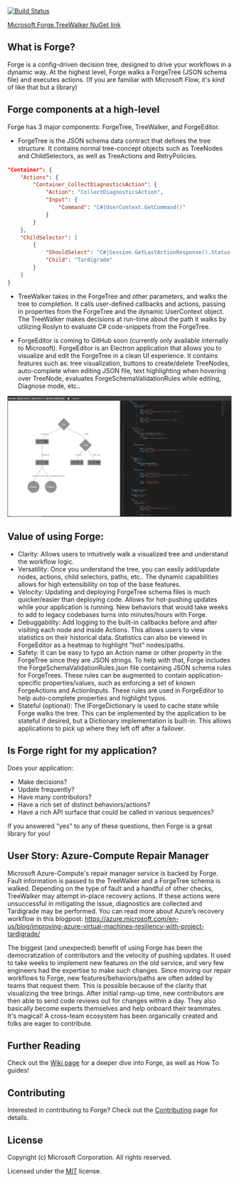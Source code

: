 [![Build Status](https://dev.azure.com/ForgePipeline/Forge/_apis/build/status/Microsoft.Forge?branchName=master)](https://dev.azure.com/ForgePipeline/Forge/_build/latest?definitionId=1&branchName=master)
		
[Microsoft.Forge.TreeWalker NuGet link](https://www.nuget.org/packages/Microsoft.Forge.TreeWalker/)

## What is Forge?
Forge is a config-driven decision tree, designed to drive your workflows in a dynamic way. At the highest level, Forge walks a ForgeTree (JSON schema file) and executes actions. (If you are familiar with Microsoft Flow, it's kind of like that but a library)

## Forge components at a high-level
Forge has 3 major components: ForgeTree, TreeWalker, and ForgeEditor.
* ForgeTree is the JSON schema data contract that defines the tree structure. It contains normal tree-concept objects such as TreeNodes and ChildSelectors, as well as TreeActions and RetryPolicies.

```json
"Container": {
    "Actions": {
        "Container_CollectDiagnosticsAction": {
            "Action": "CollectDiagnosticsAction",
            "Input": {
                "Command": "C#|UserContext.GetCommand()"
            }
        }
    },
    "ChildSelector": [
        {
            "ShouldSelect": "C#|Session.GetLastActionResponse().Status == \"Success\"",
            "Child": "Tardigrade"
        }
    ]
}
```

* TreeWalker takes in the ForgeTree and other parameters, and walks the tree to completion. It calls user-defined callbacks and actions, passing in properties from the ForgeTree and the dynamic UserContext object. The TreeWalker makes decisions at run-time about the path it walks by utilizing Roslyn to evaluate C# code-snippets from the ForgeTree.

* ForgeEditor is coming to GitHub soon (currently only available internally to Microsoft). ForgeEditor is an Electron application that allows you to visualize and edit the ForgeTree in a clean UI experience. It contains features such as: tree visualization, buttons to create/delete TreeNodes, auto-complete when editing JSON file, text highlighting when hovering over TreeNode, evaluates ForgeSchemaValidationRules while editing, Diagnose mode, etc..

![](images/ForgeEditorImage.PNG)

## Value of using Forge:
* Clarity: Allows users to intuitively walk a visualized tree and understand the workflow logic.
* Versatility: Once you understand the tree, you can easily add/update nodes, actions, child selectors, paths, etc.. The dynamic capabilities allows for high extensibility on top of the base features.
* Velocity: Updating and deploying ForgeTree schema files is much quicker/easier than deploying code. Allows for hot-pushing updates while your application is running. New behaviors that would take weeks to add to legacy codebases turns into minutes/hours with Forge.
* Debuggability: Add logging to the built-in callbacks before and after visiting each node and inside Actions. This allows users to view statistics on their historical data. Statistics can also be viewed in ForgeEditor as a heatmap to highlight "hot" nodes/paths.
* Safety: It can be easy to typo an Action name or other property in the ForgeTree since they are JSON strings. To help with that, Forge includes the ForgeSchemaValidationRules.json file containing JSON schema rules for ForgeTrees. These rules can be augmented to contain application-specific properties/values, such as enforcing a set of known ForgeActions and ActionInputs. These rules are used in ForgeEditor to help auto-complete properties and highlight typos.
* Stateful (optional): The IForgeDictionary is used to cache state while Forge walks the tree. This can be implemented by the application to be stateful if desired, but a Dictionary implementation is built-in. This allows applications to pick up where they left off after a failover.

## Is Forge right for my application?
Does your application:
* Make decisions?
* Update frequently?
* Have many contributors?
* Have a rich set of distinct behaviors/actions?
* Have a rich API surface that could be called in various sequences?

If you answered "yes" to any of these questions, then Forge is a great library for you!

## User Story: Azure-Compute Repair Manager
Microsoft Azure-Compute's repair manager service is backed by Forge. Fault information is passed to the TreeWalker and a ForgeTree schema is walked. Depending on the type of fault and a handful of other checks, TreeWalker may attempt in-place recovery actions. If these actions were unsuccessful in mitigating the issue, diagnostics are collected and Tardigrade may be performed. You can read more about Azure’s recovery workflow in this blogpost: https://azure.microsoft.com/en-us/blog/improving-azure-virtual-machines-resiliency-with-project-tardigrade/

The biggest (and unexpected) benefit of using Forge has been the democratization of contributors and the velocity of pushing updates. It used to take weeks to implement new features on the old service, and very few engineers had the expertise to make such changes. Since moving our repair workflows to Forge, new features/behaviors/paths are often added by teams that request them. This is possible because of the clarity that visualizing the tree brings. After initial ramp-up time, new contributors are then able to send code reviews out for changes within a day. They also basically become experts themselves and help onboard their teammates. It's magical! A cross-team ecosystem has been organically created and folks are eager to contribute.

## Further Reading
Check out the [Wiki page](https://github.com/microsoft/Forge/wiki) for a deeper dive into Forge, as well as How To guides!

## Contributing
Interested in contributing to Forge? Check out the [Contributing](CONTRIBUTING.md) page for details.

## License
Copyright (c) Microsoft Corporation. All rights reserved.

Licensed under the [MIT](LICENSE.txt) license.

